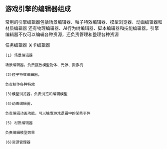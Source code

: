 ## 游戏引擎的编辑器组成

常用的引擎编辑器包括场景编辑器、粒子特效编辑器、模型浏览器、动画编辑器和材质编辑器 还有物理编辑器、AI行为树编辑器、脚本编辑器和技能编辑器。引擎编辑器不仅可以编辑各种资源，还负责管理和整理各种资源

任务编辑器 关卡编辑器

```
(1) 场景编辑器

场景编辑器，负责摆放模型物体、光源、摄像机

(2)粒子特效编辑器，

负责制作各种特效

(3)模型浏览器，负责浏览和编辑模型

(4)动画编辑器，

负责编辑动画功能，可以触发游戏逻辑中的某些事件

(5) 材质编辑器

负责编辑模型效果

(6)资源管理器



```
